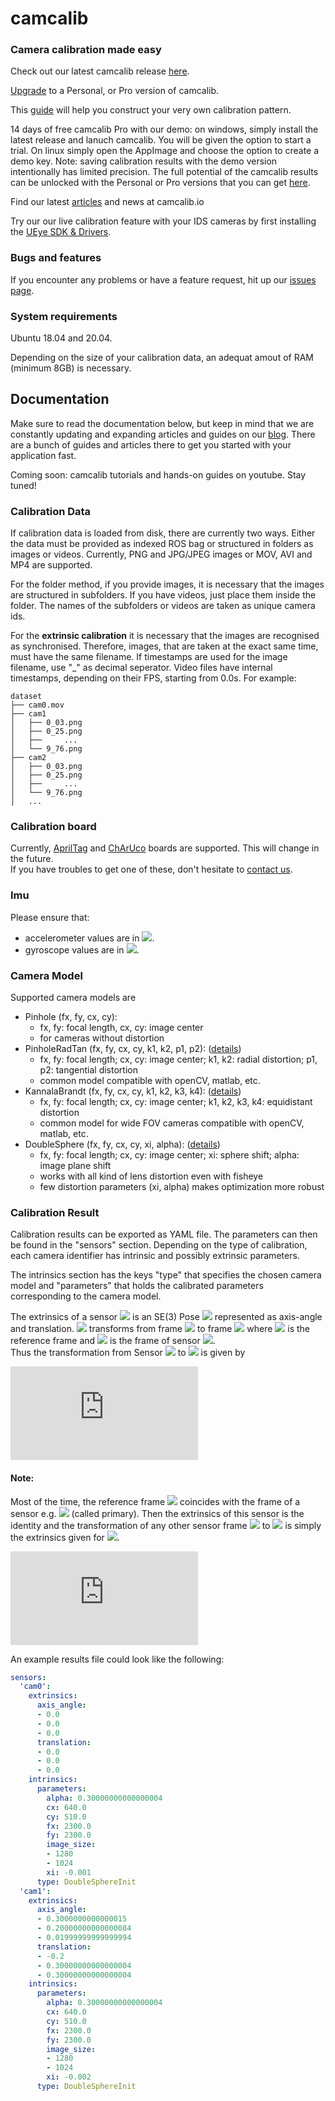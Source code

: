 # camcalib

### Camera calibration made easy

Check out our latest camcalib release [here](https://github.com/IVISO/camcalib/releases).

[Upgrade](https://www.camcalib.io/plans-pricing) to a Personal, or Pro version of camcalib.

This [guide](https://www.camcalib.io/post/create-your-own-calibration-board) will help you construct your very own calibration pattern.

14 days of free camcalib Pro with our demo: on windows, simply install the latest release and lanuch camcalib. You will be given the option to start a trial. On linux simply open the AppImage and choose the option to create a demo key. Note: saving calibration results with the demo version intentionally has limited precision. The full potential of the camcalib results can be unlocked with the Personal or Pro versions that you can get [here](https://www.camcalib.io/plans-pricing).

Find our latest [articles](https://www.camcalib.io/blog) and news at camcalib.io

Try our our live calibration feature with your IDS cameras by first installing the [UEye SDK & Drivers](https://en.ids-imaging.com/downloads.html).

### Bugs and features

If you encounter any problems or have a feature request, hit up our [issues page](https://github.com/IVISO/camcalib/issues).


### System requirements

Ubuntu 18.04 and 20.04.

Depending on the size of your calibration data, an adequat amout of RAM (minimum 8GB) is necessary.


## Documentation
Make sure to read the documentation below, but keep in mind that we are constantly updating and expanding articles and guides on our [blog](https://www.camcalib.io/blog). There are a bunch of guides and articles there to get you started with your application fast.

Coming soon: camcalib tutorials and hands-on guides on youtube. Stay tuned!

### Calibration Data

If calibration data is loaded from disk, there are currently two ways. Either the data must be provided as indexed ROS
bag or structured in folders as images or videos. Currently, PNG and JPG/JPEG images or MOV, AVI and MP4 are supported.

For the folder method, if you provide images, it is necessary that the images are structured in subfolders. If you have
videos, just place them inside the folder. The names of the subfolders or videos are taken as unique camera ids.

For the **extrinsic calibration** it is necessary that the images are recognised as synchronised. Therefore, images,
that are taken at the exact same time, must have the same filename. If timestamps are used for the image filename,
use "_" as decimal seperator. Video files have internal timestamps, depending on their FPS, starting from 0.0s. For
example:

```
dataset
├── cam0.mov
├── cam1
│   ├── 0_03.png
│   ├── 0_25.png
│   ├──     ...
│   └── 9_76.png
├── cam2
│   ├── 0_03.png
│   ├── 0_25.png
│   ├──     ...
│   └── 9_76.png
│   ...
```

### Calibration board

Currently, [AprilTag](https://github.com/ethz-asl/kalibr/wiki/calibration-targets)
and [ChArUco](https://docs.opencv.org/3.4/df/d4a/tutorial_charuco_detection.html) boards are supported. This will change
in the future.  
If you have troubles to get one of these, don't hesitate to [contact us](mailto:info@camcalib.io).

### Imu

Please ensure that:

* accelerometer values are in <img src="https://latex.codecogs.com/gif.latex?\frac{m}{sec^{2}}" />.
* gyroscope values are in <img src="https://latex.codecogs.com/gif.latex?\frac{rad}{sec}" />.

### Camera Model

Supported camera models are

- Pinhole (fx, fy, cx, cy):
  * fx, fy: focal length, cx, cy: image center
  * for cameras without distortion
- PinholeRadTan (fx, fy, cx, cy, k1, k2, p1,
  p2): ([details](https://docs.opencv.org/3.4.12/dc/dbb/tutorial_py_calibration.html))
  * fx, fy: focal length; cx, cy: image center; k1, k2: radial distortion; p1, p2: tangential distortion
  * common model compatible with openCV, matlab, etc.
- KannalaBrandt (fx, fy, cx, cy, k1, k2, k3,
  k4): ([details](https://docs.opencv.org/3.4/db/d58/group__calib3d__fisheye.html#details))
  * fx, fy: focal length; cx, cy: image center; k1, k2, k3, k4: equidistant distortion
  * common model for wide FOV cameras compatible with openCV, matlab, etc.
- DoubleSphere (fx, fy, cx, cy, xi, alpha): ([details](https://arxiv.org/pdf/1807.08957v1.pdf))
  * fx, fy: focal length; cx, cy: image center; xi: sphere shift; alpha: image plane shift
  * works with all kind of lens distortion even with fisheye
  * few distortion parameters (xi, alpha) makes optimization more robust

### Calibration Result

Calibration results can be exported as YAML file. The parameters can then be found in the "sensors" section. Depending
on the type of calibration, each camera identifier has intrinsic and possibly extrinsic parameters.

The intrinsics section has the keys "type" that specifies the chosen camera model and "parameters" that holds the
calibrated parameters corresponding to the camera model.

The extrinsics of a sensor <img src="https://latex.codecogs.com/gif.latex?S_i" /> is an SE(3)
Pose <img src="https://latex.codecogs.com/gif.latex?P_%7BS_i%20E%7D" /> represented as axis-angle and translation.
<img src="https://latex.codecogs.com/gif.latex?P_%7BS_i%20E%7D" /> transforms from
frame <img src="https://latex.codecogs.com/gif.latex?E" /> to
frame <img src="https://latex.codecogs.com/gif.latex?S_i" /> where <img src="https://latex.codecogs.com/gif.latex?E" />
is the reference frame and <img src="https://latex.codecogs.com/gif.latex?S_i" /> is the frame of
sensor <img src="https://latex.codecogs.com/gif.latex?i" />.  
Thus the transformation from Sensor <img src="https://latex.codecogs.com/gif.latex?S_0" />
to <img src="https://latex.codecogs.com/gif.latex?S_1" /> is given by

![equation](https://latex.codecogs.com/gif.latex?P_%7BS_1%20S_0%7D%20%3D%20P_%7BS_1%20E%7D%20*%20P_%7BS_0%20E%7D%5E%7B-1%7D)

#### Note:

Most of the time, the reference frame <img src="https://latex.codecogs.com/gif.latex?E" /> coincides with the frame of a
sensor e.g. <img src="https://latex.codecogs.com/gif.latex?S_0" /> (called primary). Then the extrinsics of this sensor
is the identity and the transformation of any other sensor frame <img src="https://latex.codecogs.com/gif.latex?S_0" />
to <img src="https://latex.codecogs.com/gif.latex?S_i" /> is simply the extrinsics given
for <img src="https://latex.codecogs.com/gif.latex?S_i" />.

![equation](https://latex.codecogs.com/gif.latex?P_%7BS_i%20S_0%7D%20%3D%20P_%7BS_i%20E%7D)

An example results file could look like the following:

```yaml
sensors:
  'cam0':
    extrinsics:
      axis_angle:
      - 0.0
      - 0.0
      - 0.0
      translation:
      - 0.0
      - 0.0
      - 0.0
    intrinsics:
      parameters:
        alpha: 0.30000000000000004
        cx: 640.0
        cy: 510.0
        fx: 2300.0
        fy: 2300.0
        image_size:
        - 1280
        - 1024
        xi: -0.001
      type: DoubleSphereInit
  'cam1':
    extrinsics:
      axis_angle:
      - 0.3000000000000015
      - 0.20000000000000084
      - 0.01999999999999994
      translation:
      - -0.2
      - 0.30000000000000004
      - 0.30000000000000004
    intrinsics:
      parameters:
        alpha: 0.30000000000000004
        cx: 640.0
        cy: 510.0
        fx: 2300.0
        fy: 2300.0
        image_size:
        - 1280
        - 1024
        xi: -0.002
      type: DoubleSphereInit
```
